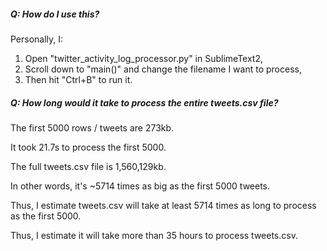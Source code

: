 ##### Q: How do I use this?

Personally, I:
1. Open "twitter_activity_log_processor.py" in SublimeText2,
2. Scroll down to "main()" and change the filename I want to process,
3. Then hit "Ctrl+B" to run it.


##### Q: How long would it take to process the entire tweets.csv file?

The first 5000 rows / tweets are 273kb.

It took 21.7s to process the first 5000.

The full tweets.csv file is 1,560,129kb.

In other words, it's ~5714 times as big as the first 5000 tweets.

Thus, I estimate tweets.csv will take at least 5714 times as long to process as the first 5000.

Thus, I estimate it will take more than 35 hours to process tweets.csv.